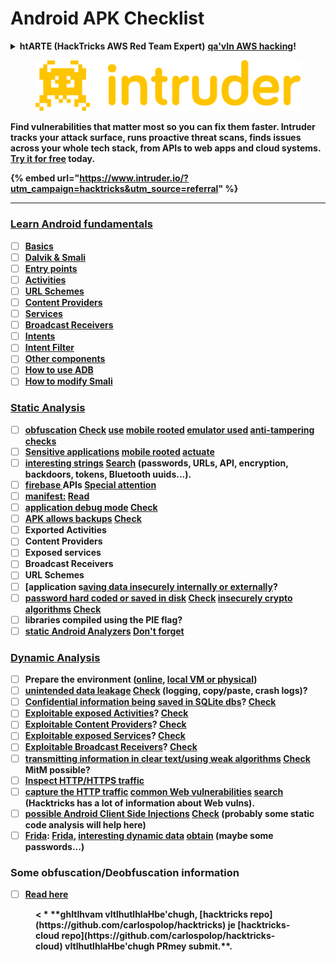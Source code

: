 # Android APK Checklist

<details>

<summary><strong>htARTE (HackTricks AWS Red Team Expert)</strong> <a href="https://training.hacktricks.xyz/courses/arte"><strong>qa'vIn AWS hacking</strong></a><strong>!</strong></summary>

* <strong>qaStaHvIS cybersecurity company</strong>? <strong>HackTricks</strong> <strong>laH advertise</strong> <strong>company</strong> <strong>or PEASS latest version download HackTricks PDF</strong> <strong>access</strong> <strong>want</strong>? [**SUBSCRIPTION PLANS**](https://github.com/sponsors/carlospolop) <strong>Check</strong>!
* [**The PEASS Family**](https://opensea.io/collection/the-peass-family) <strong>Discover</strong>, [**NFTs**](https://opensea.io/collection/the-peass-family) <strong>collection</strong> <strong>exclusive</strong> <strong>our</strong>
* [**official PEASS & HackTricks swag**](https://peass.creator-spring.com) <strong>Get</strong>
* <strong>Join</strong> [**💬**](https://emojipedia.org/speech-balloon/) [**Discord group**](https://discord.gg/hRep4RUj7f) <strong>or telegram group</strong> [**follow**](https://twitter.com/hacktricks_live) <strong>me on Twitter</strong> 🐦[**@carlospolopm**](https://twitter.com/hacktricks_live)**.**
* <strong>Share your hacking tricks by submitting PRs to the [hacktricks repo](https://github.com/carlospolop/hacktricks) and [hacktricks-cloud repo](https://github.com/carlospolop/hacktricks-cloud)**.

</details>

<figure><img src="/.gitbook/assets/image (675).png" alt=""><figcaption></figcaption></figure>

Find vulnerabilities that matter most so you can fix them faster. Intruder tracks your attack surface, runs proactive threat scans, finds issues across your whole tech stack, from APIs to web apps and cloud systems. [**Try it for free**](https://www.intruder.io/?utm\_source=referral\&utm\_campaign=hacktricks) today.

{% embed url="https://www.intruder.io/?utm_campaign=hacktricks&utm_source=referral" %}

***

### [Learn Android fundamentals](android-app-pentesting/#2-android-application-fundamentals)

* [ ] [Basics](android-app-pentesting/#fundamentals-review)
* [ ] [Dalvik & Smali](android-app-pentesting/#dalvik--smali)
* [ ] [Entry points](android-app-pentesting/#application-entry-points)
* [ ] [Activities](android-app-pentesting/#launcher-activity)
* [ ] [URL Schemes](android-app-pentesting/#url-schemes)
* [ ] [Content Providers](android-app-pentesting/#services)
* [ ] [Services](android-app-pentesting/#services-1)
* [ ] [Broadcast Receivers](android-app-pentesting/#broadcast-receivers)
* [ ] [Intents](android-app-pentesting/#intents)
* [ ] [Intent Filter](android-app-pentesting/#intent-filter)
* [ ] [Other components](android-app-pentesting/#other-app-components)
* [ ] [How to use ADB](android-app-pentesting/#adb-android-debug-bridge)
* [ ] [How to modify Smali](android-app-pentesting/#smali)

### [Static Analysis](android-app-pentesting/#static-analysis)

* [ ] [obfuscation](android-checklist.md#some-obfuscation-deobfuscation-information) [Check](android-app-pentesting/#other-checks) [use](android-app-pentesting/#other-checks) [mobile rooted](android-app-pentesting/#other-checks) [emulator used](android-app-pentesting/#other-checks) [anti-tampering checks](android-app-pentesting/#other-checks)
* [ ] [Sensitive applications](android-app-pentesting/#insecure-data-storage) [mobile rooted](android-app-pentesting/#insecure-data-storage) [actuate](android-app-pentesting/#insecure-data-storage)
* [ ] [interesting strings](android-app-pentesting/#looking-for-interesting-info) [Search](android-app-pentesting/#looking-for-interesting-info) (passwords, URLs, API, encryption, backdoors, tokens, Bluetooth uuids...).
* [ ] [firebase ](android-app-pentesting/#firebase)APIs [Special attention](android-app-pentesting/#firebase)
* [ ] [manifest:](android-app-pentesting/#basic-understanding-of-the-application-manifest-xml) [Read](android-app-pentesting/#basic-understanding-of-the-application-manifest-xml)
* [ ] [application debug mode](android-app-pentesting/#basic-understanding-of-the-application-manifest-xml) [Check](android-app-pentesting/#basic-understanding-of-the-application-manifest-xml)
* [ ] [APK allows backups](android-app-pentesting/#basic-understanding-of-the-application-manifest-xml) [Check](android-app-pentesting/#basic-understanding-of-the-application-manifest-xml)
* [ ] Exported Activities
* [ ] Content Providers
* [ ] Exposed services
* [ ] Broadcast Receivers
* [ ] URL Schemes
* [ ] [application s[aving data insecurely internally or externally](android-app-pentesting/#insecure-data-storage)?
* [ ] [password hard coded or saved in disk](android-app-pentesting/#poorkeymanagementprocesses) [Check](android-app-pentesting/#poorkeymanagementprocesses) [insecurely crypto algorithms](android-app-pentesting/#useofinsecureandordeprecatedalgorithms) [Check](android-app-pentesting/#useofinsecureandordeprecatedalgorithms)
* [ ] libraries compiled using the PIE flag?
* [ ] [static Android Analyzers](android-app-pentesting/#automatic-analysis) [Don't forget](android-app-pentesting/#automatic-analysis)

### [Dynamic Analysis](android-app-pentesting/#dynamic-analysis)

* [ ] Prepare the environment ([online](android-app-pentesting/#online-dynamic-analysis), [local VM or physical](android-app-pentesting/#local-dynamic-analysis))
* [ ] [unintended data leakage](android-app-pentesting/#unintended-data-leakage) [Check](android-app-pentesting/#unintended-data-leakage) (logging, copy/paste, crash logs)?
* [ ] [Confidential information being saved in SQLite dbs](android-app-pentesting/#sqlite-dbs)? [Check](android-app-pentesting/#sqlite-dbs)
* [ ] [Exploitable exposed Activities](android-app-pentesting/#exploiting-exported-activities-authorisation-bypass)? [Check](android-app-pentesting/#exploiting-exported-activities-authorisation-bypass)
* [ ] [Exploitable Content Providers](android-app-pentesting/#exploiting-content-providers-accessing-and-manipulating-sensitive-information)? [Check](android-app-pentesting/#exploiting-content-providers-accessing-and-manipulating-sensitive-information)
* [ ] [Exploitable exposed Services](android-app-pentesting/#exploiting-services)? [Check](android-app-pentesting/#exploiting-services)
* [ ] [Exploitable Broadcast Receivers](android-app-pentesting/#exploiting-broadcast-receivers)? [Check](android-app-pentesting/#exploiting-broadcast-receivers)
* [ ] [transmitting information in clear text/using weak algorithms](android-app-pentesting/#insufficient-transport-layer-protection) [Check](android-app-pentesting/#insufficient-transport-layer-protection) MitM possible?
* [ ] [Inspect HTTP/HTTPS traffic](android-app-pentesting/#inspecting-http-traffic)
* [ ] [capture the HTTP traffic](android-app-pentesting/#inspecting-http-traffic) [common Web vulnerabilities](android-app-pentesting/#inspecting-http-traffic) [search](android-app-pentesting/#inspecting-http-traffic) (Hacktricks has a lot of information about Web vulns).
* [ ] [possible Android Client Side Injections](android-app-pentesting/#android-client-side-injections-and-others) [Check](android-app-pentesting/#android-client-side-injections-and-others) (probably some static code analysis will help here)
* [ ] [Frida](android-app-pentesting/#frida): [Frida](android-app-pentesting/#frida), [interesting dynamic data](android-app-pentesting/#frida) [obtain](android-app-pentesting/#frida) (maybe some passwords...)

### Some obfuscation/Deobfuscation information

* [ ] [Read here](android-app-pentesting/#obfuscating-deobfuscating-code)


<figure><
* **ghItlhvam vItlhutlhlaHbe'chugh, [hacktricks repo](https://github.com/carlospolop/hacktricks) je [hacktricks-cloud repo](https://github.com/carlospolop/hacktricks-cloud) vItlhutlhlaHbe'chugh PRmey submit.**.

</details>
